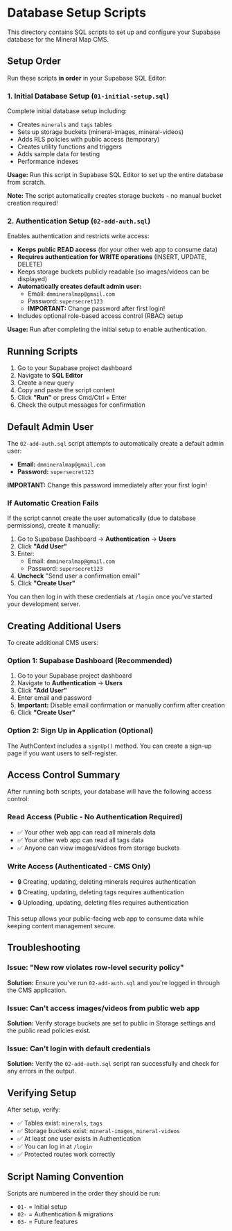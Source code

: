 # Database Setup Scripts

This directory contains SQL scripts to set up and configure your Supabase database for the Mineral Map CMS.

## Setup Order

Run these scripts **in order** in your Supabase SQL Editor:

### 1. Initial Database Setup (`01-initial-setup.sql`)

Complete initial database setup including:
- Creates `minerals` and `tags` tables
- Sets up storage buckets (mineral-images, mineral-videos)
- Adds RLS policies with public access (temporary)
- Creates utility functions and triggers
- Adds sample data for testing
- Performance indexes

**Usage:** Run this script in Supabase SQL Editor to set up the entire database from scratch.

**Note:** The script automatically creates storage buckets - no manual bucket creation required!

### 2. Authentication Setup (`02-add-auth.sql`)

Enables authentication and restricts write access:
- **Keeps public READ access** (for your other web app to consume data)
- **Requires authentication for WRITE operations** (INSERT, UPDATE, DELETE)
- Keeps storage buckets publicly readable (so images/videos can be displayed)
- **Automatically creates default admin user:**
  - Email: `dmmineralmap@gmail.com`
  - Password: `supersecret123`
  - **IMPORTANT:** Change password after first login!
- Includes optional role-based access control (RBAC) setup

**Usage:** Run after completing the initial setup to enable authentication.

## Running Scripts

1. Go to your Supabase project dashboard
2. Navigate to **SQL Editor**
3. Create a new query
4. Copy and paste the script content
5. Click **"Run"** or press Cmd/Ctrl + Enter
6. Check the output messages for confirmation

## Default Admin User

The `02-add-auth.sql` script attempts to automatically create a default admin user:

- **Email:** `dmmineralmap@gmail.com`
- **Password:** `supersecret123`

**IMPORTANT:** Change this password immediately after your first login!

### If Automatic Creation Fails

If the script cannot create the user automatically (due to database permissions), create it manually:

1. Go to Supabase Dashboard → **Authentication** → **Users**
2. Click **"Add User"**
3. Enter:
   - Email: `dmmineralmap@gmail.com`
   - Password: `supersecret123`
4. **Uncheck** "Send user a confirmation email"
5. Click **"Create User"**

You can then log in with these credentials at `/login` once you've started your development server.

## Creating Additional Users

To create additional CMS users:

### Option 1: Supabase Dashboard (Recommended)

1. Go to your Supabase project dashboard
2. Navigate to **Authentication** → **Users**
3. Click **"Add User"**
4. Enter email and password
5. **Important:** Disable email confirmation or manually confirm after creation
6. Click **"Create User"**

### Option 2: Sign Up in Application (Optional)

The AuthContext includes a `signUp()` method. You can create a sign-up page if you want users to self-register.

## Access Control Summary

After running both scripts, your database will have the following access control:

### Read Access (Public - No Authentication Required)
- ✅ Your other web app can read all minerals data
- ✅ Your other web app can read all tags data
- ✅ Anyone can view images/videos from storage buckets

### Write Access (Authenticated - CMS Only)
- 🔒 Creating, updating, deleting minerals requires authentication
- 🔒 Creating, updating, deleting tags requires authentication
- 🔒 Uploading, updating, deleting files requires authentication

This setup allows your public-facing web app to consume data while keeping content management secure.

## Troubleshooting

### Issue: "New row violates row-level security policy"
**Solution:** Ensure you've run `02-add-auth.sql` and you're logged in through the CMS application.

### Issue: Can't access images/videos from public web app
**Solution:** Verify storage buckets are set to public in Storage settings and the public read policies exist.

### Issue: Can't login with default credentials
**Solution:** Verify the `02-add-auth.sql` script ran successfully and check for any errors in the output.

## Verifying Setup

After setup, verify:
- ✅ Tables exist: `minerals`, `tags`
- ✅ Storage buckets exist: `mineral-images`, `mineral-videos`
- ✅ At least one user exists in Authentication
- ✅ You can log in at `/login`
- ✅ Protected routes work correctly

## Script Naming Convention

Scripts are numbered in the order they should be run:
- `01-` = Initial setup
- `02-` = Authentication & migrations
- `03-` = Future features